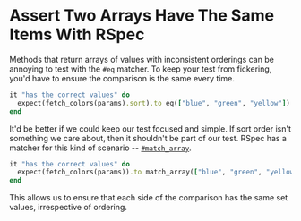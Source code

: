 # Assert Two Arrays Have The Same Items With RSpec

Methods that return arrays of values with inconsistent orderings can be
annoying to test with the `#eq` matcher. To keep your test from fickering,
you'd have to ensure the comparison is the same every time.

```ruby
it "has the correct values" do
  expect(fetch_colors(params).sort).to eq(["blue", "green", "yellow"])
end
```

It'd be better if we could keep our test focused and simple. If sort order
isn't something we care about, then it shouldn't be part of our test. RSpec has
a matcher for this kind of scenario --
[`#match_array`](https://www.rubydoc.info/github/rspec/rspec-expectations/RSpec%2FMatchers:match_array).

```ruby
it "has the correct values" do
  expect(fetch_colors(params)).to match_array(["blue", "green", "yellow"])
end
```

This allows us to ensure that each side of the comparison has the same set
values, irrespective of ordering.
